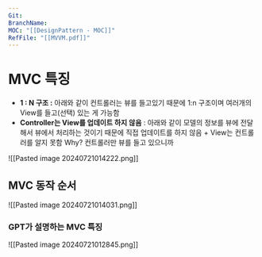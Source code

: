 ```yaml
---
Git: 
BranchName: 
MOC: "[[DesignPattern - MOC]]"
RefFile: "[[MVVM.pdf]]"
---
```


# MVC 특징 

* **1 : N 구조 :** 아래와 같이 컨트롤러는 뷰를 들고있기 때문에 1:n 구조이며 여러개의 View를 들고(선택) 있는 게 가능함
* **Controller는 View를 업데이트 하지 않음** : 아래와 같이 모델의 정보를 뷰에 전달해서 뷰에서 처리하는 것이기 때문에 직접 업데이트를 하지 않음 + View는 컨트롤러를 알지 못함 Why? 컨트롤러만 뷰를 들고 있으니까

![[Pasted image 20240721014222.png]]


## MVC 동작 순서


![[Pasted image 20240721014031.png]]


### GPT가 설명하는 MVC 특징

![[Pasted image 20240721012845.png]]